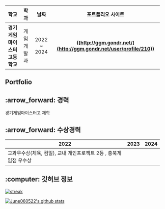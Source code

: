 ### 
| **학교** | **학과** | **날짜** | **포트폴리오 사이트** |
|:--------:|:--------:|:--------:|:--------:|
| **경기게임마이스터고등학교** | 게임개발과 | 2022 ~ 2024 | **([http://ggm.gondr.net/](http://ggm.gondr.net/user/profile/210))** |

## Portfolio

<h2 align="left">:arrow_forward: 경력</h2>

경기게임마이스터고 재학

<h2 align="left">:arrow_forward: 수상경력</h2>

| 2022 | 2023 | 2024 |
| ------ | ------ | ------ |
| 교과우수상(체육, 컴일), 교내 개인프로젝트 2등 , 충북게임잼 우수상 | | |

<h2 align="left">:computer: 깃허브 정보</h2>

[![streak](https://github-readme-streak-stats.herokuapp.com/?user=June060522&theme=calm)](https://github.com/June060522)

[![June060522's github stats](https://github-readme-stats.vercel.app/api?username=June060522&show_icons=true&theme=dracula)](https://github.com/June060522)

<a href="https://github-readme-stats.vercel.app/api/top-langs/?username=DDOngYeop&theme=nightowl_repo=Computer-Science-Engineering&layout=compact&langs_count=6"/>

<!--
**June060522/June060522** is a :sparkles: _special_ :sparkles: repository because its `README.md` (this file) appears on your GitHub profile.
-->
